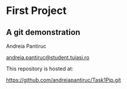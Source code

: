 
# First Project
## A git demonstration

Andreia Pantiruc

andreia.pantiruc@student.tuiasi.ro

This repository is hosted at:

https://github.com/andreiapantiruc/Task1Pip.git